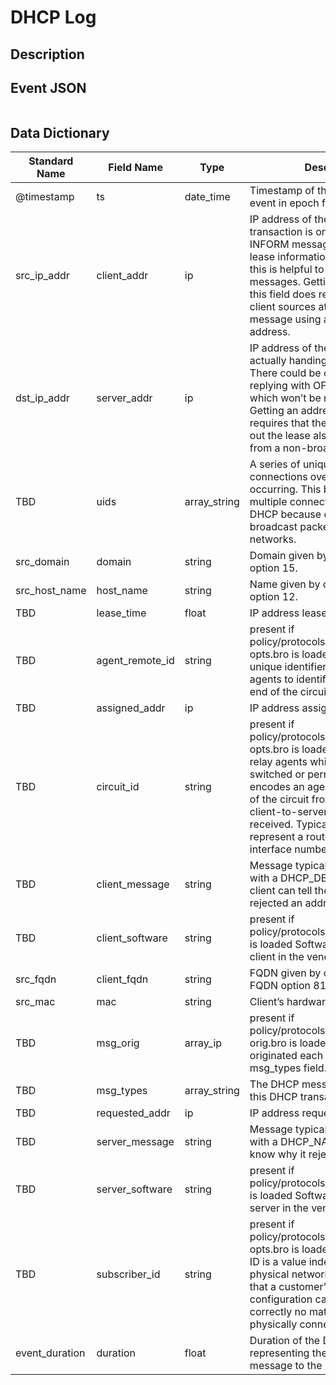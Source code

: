 # DHCP Log

## Description

## Event JSON

```json
```

## Data Dictionary

|	        Standard Name       	|            Field Name             |       	    Type            	|   	    Description          	|	     Sample Value           	|
|	-------------------------------	|	-------------------------------	|	-------------------------------	|	-------------------------------	|	-------------------------------	|
|     @timestamp     |     ts               |     date_time     |        Timestamp of the beginning of the event in epoch format     |     `1300475167.096535`  |
|     src_ip_addr     |     client_addr     |     ip     |     IP address of the client. If a transaction is only a client sending INFORM messages then there is no lease information exchanged so this is helpful to know who sent the messages. Getting an address in this field does require that the client sources at least one DHCP message using a non-broadcast address.    |   `10.1.1.1`  |
|     dst_ip_addr     |     server_addr     |     ip     |     IP address of the server involved in actually handing out the lease. There could be other servers replying with OFFER messages which won’t be represented here. Getting an address in this field also requires that the server handing out the lease also sources packets from a non-broadcast IP address    |   `10.2.2.2`  |
|     TBD     |     uids     |     array_string     |     A series of unique identifiers of the connections over which DHCP is occurring. This behavior with multiple connections is unique to DHCP because of the way it uses broadcast packets on local networks. |     ``     |
|     src_domain     |     domain     |     string     |     Domain given by the server in option 15.  |   `somedomain.local`    |
|     src_host_name     |     host_name     |     string     |     Name given by client in Hostname option 12.    |  `somegreat-hostname` |
|     TBD     |     lease_time     |     float     |     IP address lease interval. |  `6` |
|     TBD     |     agent_remote_id     |     string     |          present if policy/protocols/dhcp/sub-opts.bro is loaded A globally unique identifier added by relay agents to identify the remote host end of the circuit."     |     |
|     TBD     |     assigned_addr     |     ip     |     IP address assigned by the server.     |  `10.3.3.3`   |
|     TBD     |     circuit_id     |     string     |          present if policy/protocols/dhcp/sub-opts.bro is loaded Added by DHCP relay agents which terminate switched or permanent circuits. It encodes an agent-local identifier of the circuit from which a DHCP client-to-server packet was received. Typically it should represent a router or switch interface number."     |     |
|     TBD     |     client_message     |     string     |     Message typically accompanied with a DHCP_DECLINE so the client can tell the server why it rejected an address.     |     |
|     TBD     |     client_software     |     string     |          present if policy/protocols/dhcp/software.bro is loaded Software reported by the client in the vendor_class option."     |   `Cisco Systems, Inc. IP Phone CP-8945`  |
|     src_fqdn     |     client_fqdn     |     string     |     FQDN given by client in Client FQDN option 81.     |   `somegreat-hostname.somedomain.local`  |
|     src_mac     |     mac     |     string     |     Client’s hardware address.     |  `aa:bb:cc:dd:ee:ff`   |
|     TBD     |     msg_orig     |     array_ip     |          present if policy/protocols/dhcp/msg-orig.bro is loaded The address that originated each message from the msg_types field."     |    `[ "0.0.0.0", "0.0.0.0", "0.0.0.0", "0.0.0.0", "192.168.254.1", "192.168.254.1", "192.168.254.1", "192.168.254.1"  ]` |
|     TBD     |     msg_types     |     array_string     |     The DHCP message types seen by this DHCP transaction     |   `INFORM`    |
|     TBD     |     requested_addr     |     ip     |     IP address requested by the client.     |  `1.1.1.1`   |
|     TBD     |     server_message     |     string     |     Message typically accompanied with a DHCP_NAK to let the client know why it rejected the request.     |   `requested address is incorrect`  |
|     TBD     |     server_software     |     string     |          present if policy/protocols/dhcp/software.bro is loaded Software reported by the server in the vendor_class option."     |   `PXEClient`  |
|     TBD     |     subscriber_id     |     string     |          present if policy/protocols/dhcp/sub-opts.bro is loaded The subscriber ID is a value independent of the physical network configuration so that a customer’s DHCP configuration can be given to them correctly no matter where they are physically connected."     |     |
|     event_duration     |     duration     |     float     |     Duration of the DHCP "session" representing the time from the first message to the last.     |     |